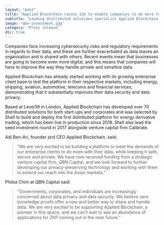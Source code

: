 ```yaml
---
layout: "post"
title: "Applied Blockchain raises £2m to enable companies to do more together while sharing less data"
subtitle: "Leading distributed solutions specialist Applied Blockchain has completed a £2 million funding round lead by Hong Kong based venture capital firm QBN Capital. The newly-injected funds will be invested in developing a platform using privacy-enhancing technologies to help companies to collaborate and generate meaningful outcomes together, without having to share any of their data."
image: "qbn-investment.jpg"
category: "Press release"
dlc: true
---
```


Companies face increasing cybersecurity risks and regulatory requirements in regards to their data, and these are further exacerbated as data leaves an organisation and is shared with others. Recent events mean that businesses are going to become even more digital, and this means that companies will have to improve the way they handle private and sensitive data.

Applied Blockchain has already started working with its growing enterprise client base to test the platform in their respective markets, including energy, shipping, aviation, automotive, telecoms and financial services, demonstrating that it substantially improves their data security and data privacy.

Based at Level39 in London, Applied Blockchain has developed over 70 distributed solutions for both start-ups and corporates and was selected by Shell to build and deploy the first distributed platform for energy derivative trading, which has been live in production since 2018. Shell also lead the seed investment round in 2017 alongside venture capital firm Calibrate.

Adi Ben-Ari, founder and CEO Applied Blockchain, said: 

> “We are very excited to be building a platform to meet the demands of our enterprise clients to do more with their data, while keeping it safe, secure and private. We have now received funding from a strategic venture capital firm, QBN Capital, and we look forward to further developing our privacy-preserving technology and working with them to extend our reach into the Asian markets.”

Philea Chim at QBN Capital said: 

> "Governments, corporates, and individuals are increasingly concerned about data privacy and data security. We believe zero knowledge proofs offer a new and better way to share and handle data. We are very excited to be supporting Applied Blockchain, a pioneer in this space, and we can't wait to see an abundance of applications for ZKP coming out in the near future.”
